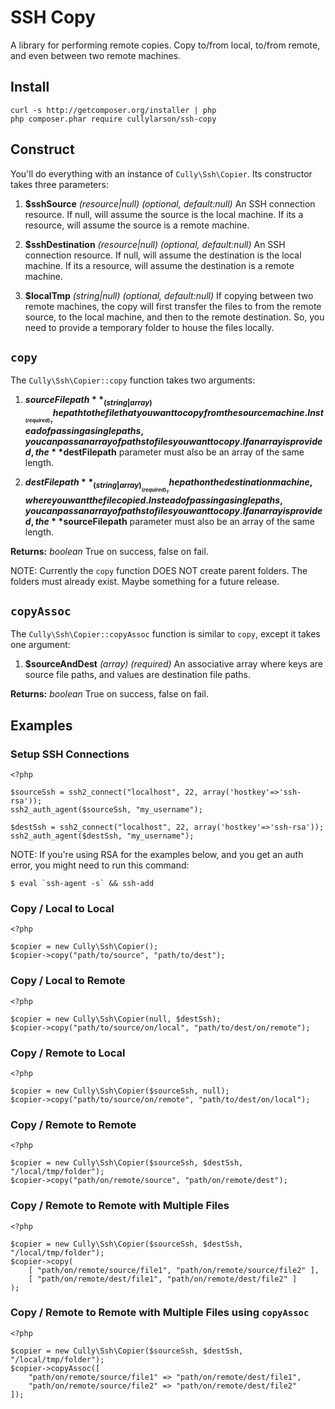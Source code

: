 # SSH Copy

A library for performing remote copies. Copy to/from local, to/from remote,
and even between two remote machines.

## Install

```
curl -s http://getcomposer.org/installer | php
php composer.phar require cullylarson/ssh-copy
```

## Construct

You'll do everything with an instance of `Cully\Ssh\Copier`. Its constructor takes three
parameters:

1. **$sshSource** _(resource|null)_ _(optional, default:null)_ An SSH connection resource.
If null, will assume the source is the local machine. If its a resource, will assume the
source is a remote machine.

1. **$sshDestination** _(resource|null)_ _(optional, default:null)_ An SSH connection resource.
If null, will assume the destination is the local machine. If its a resource, will assume the
destination is a remote machine.

1. **$localTmp** _(string|null)_ _(optional, default:null)_ If copying between two remote machines,
the copy will first transfer the files to from the remote source, to the local machine,
and then to the remote destination.  So, you need to provide a temporary folder to house
the files locally.

## `copy`

The `Cully\Ssh\Copier::copy` function takes two arguments:

1. **$sourceFilepath** _(string|array)_ _(required)_ The path to the file that you want to copy
from the source machine.  Instead of passing a single paths, you can pass an array of paths to
files you want to copy.  If an array is provided, the **$destFilepath** parameter must also
be an array of the same length.

1. **$destFilepath** _(string|array)_ _(required)_ The path on the destination machine, where you
want the file copied.  Instead of passing a single paths, you can pass an array of paths to
files you want to copy.  If an array is provided, the **$sourceFilepath** parameter must also
be an array of the same length.

**Returns:** _boolean_ True on success, false on fail.

NOTE: Currently the `copy` function DOES NOT create parent folders.  The folders must already exist.
Maybe something for a future release.

## `copyAssoc`

The `Cully\Ssh\Copier::copyAssoc` function is similar to `copy`, except it takes one argument:

1. **$sourceAndDest** _(array)_ _(required)_ An associative array where keys are source file paths,
and values are destination file paths.

**Returns:** _boolean_ True on success, false on fail.

## Examples

### Setup SSH Connections

```
<?php

$sourceSsh = ssh2_connect("localhost", 22, array('hostkey'=>'ssh-rsa'));
ssh2_auth_agent($sourceSsh, "my_username");

$destSsh = ssh2_connect("localhost", 22, array('hostkey'=>'ssh-rsa'));
ssh2_auth_agent($destSsh, "my_username");
```

NOTE:  If you're using RSA for the examples below, and you get an auth error,
you might need to run this command:
       
    $ eval `ssh-agent -s` && ssh-add

### Copy / Local to Local

```
<?php

$copier = new Cully\Ssh\Copier();
$copier->copy("path/to/source", "path/to/dest");
```
    
### Copy / Local to Remote

```
<?php

$copier = new Cully\Ssh\Copier(null, $destSsh);
$copier->copy("path/to/source/on/local", "path/to/dest/on/remote");
```

### Copy / Remote to Local

```
<?php

$copier = new Cully\Ssh\Copier($sourceSsh, null);
$copier->copy("path/to/source/on/remote", "path/to/dest/on/local");
```
    
### Copy / Remote to Remote

```
<?php

$copier = new Cully\Ssh\Copier($sourceSsh, $destSsh, "/local/tmp/folder");
$copier->copy("path/on/remote/source", "path/on/remote/dest");
```
    
### Copy / Remote to Remote with Multiple Files

```
<?php

$copier = new Cully\Ssh\Copier($sourceSsh, $destSsh, "/local/tmp/folder");
$copier->copy(
    [ "path/on/remote/source/file1", "path/on/remote/source/file2" ],
    [ "path/on/remote/dest/file1", "path/on/remote/dest/file2" ]
);
```

### Copy / Remote to Remote with Multiple Files using `copyAssoc`

```
<?php

$copier = new Cully\Ssh\Copier($sourceSsh, $destSsh, "/local/tmp/folder");
$copier->copyAssoc([
    "path/on/remote/source/file1" => "path/on/remote/dest/file1",
    "path/on/remote/source/file2" => "path/on/remote/dest/file2"
]);
```
